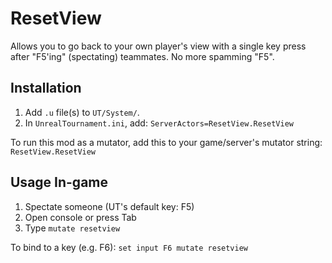# ResetView
Allows you to go back to your own player's view with a single key press after "F5'ing" (spectating) teammates. No more spamming "F5".

## Installation

1. Add `.u` file(s) to `UT/System/`.
2. In `UnrealTournament.ini`, add:
   `ServerActors=ResetView.ResetView`
   
To run this mod as a mutator, add this to your game/server's mutator string:
`ResetView.ResetView`

## Usage In-game

1. Spectate someone (UT's default key: F5)
2. Open console or press Tab
3. Type `mutate resetview`

To bind to a key (e.g. F6):
`set input F6 mutate resetview`
